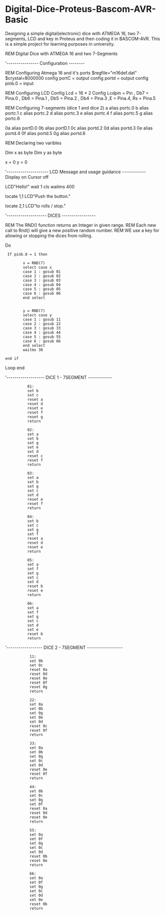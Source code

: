 # Digital-Dice-Proteus-Bascom-AVR-Basic
Designing a simple digital(electronic) dice with ATMEGA 16, two 7-segments, LCD and key in Proteus and then coding it in BASCOM-AVR. This is a simple project for learning purposes in university.


REM Digital Dice with ATMEGA 16 and two 7-Segments

'---------------- Configuration  --------

REM Configuring Atmega 16 and it's ports
$regfile="m16def.dat"
$crystal=8000000
config portC = output
config portd = output
config pinb.0 = input


REM Configuring LCD
Config Lcd = 16 * 2
Config Lcdpin = Pin , Db7 = Pina.0 , Db6 = Pina.1 , Db5 = Pina.2 , Db4 = Pina.3 ,E = Pina.4, Rs = Pina.5


REM Configuring 7-segments (dice 1 and dice 2)
a alias portc.0
b alias portc.1
c alias portc.2
d alias portc.3
e alias portc.4
f alias portc.5
g alias portc.6

0a alias portD.0
0b alias portD.1
0c alias portd.2
0d alias portd.3
0e alias portd.4
0f alias portd.5
0g alias portd.6


REM Declaring two varibles

Dim x as byte
Dim y as byte

x = 0
y = 0

'--------------------- LCD Message and usage guidance ------------
Display on
Cursor off

LCD"Hello!"
wait 1
cls
waitms 400

locate 1,1
LCD"Push the button."

locate 2,1
LCD"to rolls / stop."


'-------------------- DICES -----------------

REM The RND() function returns an Integer in given range.
REM Each new call to Rnd() will give a new positive random number.
REM WE use a key for allowing or stopping the dices from rolling.

 Do

     If pinb.0 = 1 then

            x = RND(7)
            select case x
            case 1 : gosub 01
            case 2 : gosub 02
            case 3 : gosub 03
            case 4 : gosub 04
            case 5 : gosub 05
            case 6 : gosub 06
            end select


            y = RND(7)
            select case y
            case 1 : gosub 11
            case 2 : gosub 22
            case 3 : gosub 33
            case 4 : gosub 44
            case 5 : gosub 55
            case 6 : gosub 66
            end select
            waitms 30

    end if

 Loop
end


'------------------- DICE 1 - 7SEGMENT  ------------

              01:
              set b
              set c
              reset a
              reset d
              reset e
              reset f
              reset g
              return

              02:
              set a
              set b
              set g
              set e
              set d
              reset c
              reset f
              return

              03:
              set a
              set b
              set g
              set c
              set d
              reset e
              reset f
              return

              04:
              set b
              set c
              set g
              set f
              reset a
              reset d
              reset e
              return

              05:
              set a
              set f
              set g
              set c
              set d
              reset b
              reset e
              return

              06:
              set a
              set f
              set g
              set c
              set d
              set e
              reset b
              return

'------------------ DICE 2 - 7SEGMENT ------------------

               11:
               set 0b
               set 0c
               reset 0a
               reset 0d
               reset 0e
               reset 0f
               reset 0g
               return

               22:
               set 0a
               set 0b
               set 0g
               set 0e
               set 0d
               reset 0c
               reset 0f
               return

               33:
               set 0a
               set 0b
               set 0g
               set 0c
               set 0d
               reset 0e
               reset 0f
               return

               44:
               set 0b
               set 0c
               set 0g
               set 0f
               reset 0a
               reset 0d
               reset 0e
               return

               55:
               set 0a
               set 0f
               set 0g
               set 0c
               set 0d
               reset 0b
               reset 0e
               return

               66:
               set 0a
               set 0f
               set 0g
               set 0c
               set 0d
               set 0e
               reset 0b
               return

